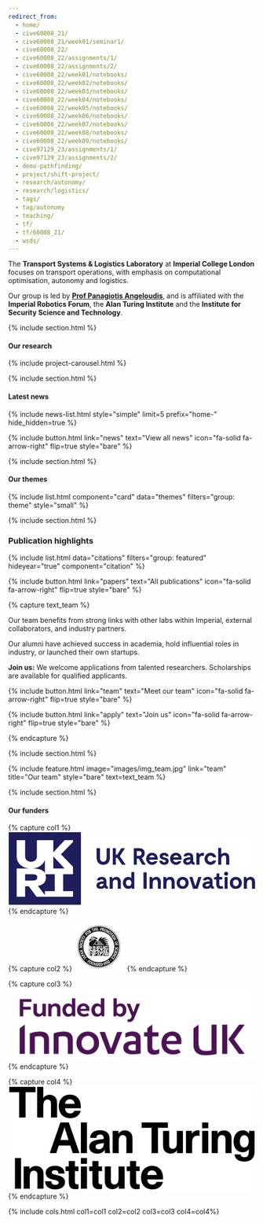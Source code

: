 ```yaml
---
redirect_from:
  - home/
  - cive60008_21/
  - cive60008_21/week01/seminar1/
  - cive60008_22/
  - cive60008_22/assignments/1/
  - cive60008_22/assignments/2/
  - cive60008_22/week01/notebooks/
  - cive60008_22/week02/notebooks/
  - cive60008_22/week03/notebooks/
  - cive60008_22/week04/notebooks/
  - cive60008_22/week05/notebooks/
  - cive60008_22/week06/notebooks/
  - cive60008_22/week07/notebooks/
  - cive60008_22/week08/notebooks/
  - cive60008_22/week09/notebooks/
  - cive97129_23/assignments/1/
  - cive97129_23/assignments/2/
  - demo-pathfinding/
  - project/shift-project/
  - research/autonomy/
  - research/logistics/
  - tags/
  - tag/autonomy
  - teaching/
  - tf/
  - tf/60008_21/
  - wsds/
---
```



The **Transport Systems & Logistics Laboratory** at **Imperial College London** focuses on transport operations, with emphasis on computational optimisation, autonomy and logistics.

Our group is led by [**Prof Panagiotis Angeloudis**](/members/angeloudis-p), and is affiliated with the **Imperial Robotics Forum**, the **Alan Turing Institute** and the **Institute for Security Science and Technology**.

{% include section.html %}

#### Our research
{% include project-carousel.html %}

{% include section.html %}

#### Latest news

{% include news-list.html style="simple" limit=5 prefix="home-" hide_hidden=true %}

{%
  include button.html
  link="news"
  text="View all news"
  icon="fa-solid fa-arrow-right"
  flip=true
  style="bare"
%}

{% include section.html %}

#### Our themes

{% include list.html component="card" data="themes" filters="group: theme" style="small" %}

{% include section.html %}


### Publication highlights

{% include list.html data="citations"  filters="group: featured" hideyear="true" component="citation"  %}

{%
  include button.html
  link="papers"
  text="All publications"
  icon="fa-solid fa-arrow-right"
  flip=true
  style="bare"
%}


{% capture text_team %}

Our team benefits from strong links with other labs within Imperial, external collaborators, and industry partners. 

Our alumni have achieved success in academia, hold influential roles in industry, or launched their own startups.

**Join us:** We welcome applications from talented researchers. Scholarships are available for qualified applicants.

{%
  include button.html
  link="team"
  text="Meet our team"
  icon="fa-solid fa-arrow-right"
  flip=true
  style="bare"
%}

{%
  include button.html
  link="apply"
  text="Join us"
  icon="fa-solid fa-arrow-right"
  flip=true
  style="bare"
%}

{% endcapture %}



{% include section.html %}

{%
  include feature.html
  image="images/img_team.jpg"
  link="team"
  title="Our team"
  style="bare"
  text=text_team
%}




{% include section.html %}

#### Our funders


{% capture col1 %}
<img src="images/funders/ukri.svg">
{% endcapture %}

{% capture col2 %}
<img src="images/funders/jsps.jpg">
{% endcapture %}

{% capture col3 %}
<img src="images/funders/innovateuk.svg">
{% endcapture %}

{% capture col4 %}
<img src="images/funders/alan-turing.svg">
{% endcapture %}


{% include cols.html col1=col1 col2=col2 col3=col3 col4=col4%}